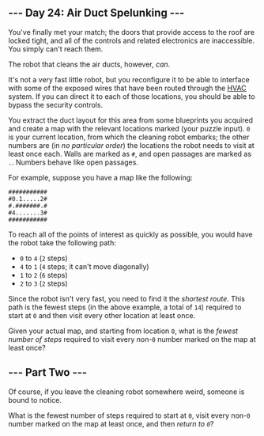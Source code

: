 ## --- Day 24: Air Duct Spelunking ---

You've finally met your match; the doors that provide access to the roof are locked tight, and all of the controls and related electronics are inaccessible. You simply can't reach them.

The robot that cleans the air ducts, however, _can_.

It's not a very fast <span title="The Brave Little Air Duct Cleaning Robot That Could">little robot</span>, but you reconfigure it to be able to interface with some of the exposed wires that have been routed through the [HVAC](https://en.wikipedia.org/wiki/HVAC) system. If you can direct it to each of those locations, you should be able to bypass the security controls.

You extract the duct layout for this area from some blueprints you acquired and create a map with the relevant locations marked (your puzzle input). `` 0 `` is your current location, from which the cleaning robot embarks; the other numbers are (in _no particular order_) the locations the robot needs to visit at least once each. Walls are marked as `` # ``, and open passages are marked as `` . ``. Numbers behave like open passages.

For example, suppose you have a map like the following:

    ###########
    #0.1.....2#
    #.#######.#
    #4.......3#
    ###########

To reach all of the points of interest as quickly as possible, you would have the robot take the following path:

*   `` 0 `` to `` 4 `` (`` 2 `` steps)
*   `` 4 `` to `` 1 `` (`` 4 `` steps; it can't move diagonally)
*   `` 1 `` to `` 2 `` (`` 6 `` steps)
*   `` 2 `` to `` 3 `` (`` 2 `` steps)

Since the robot isn't very fast, you need to find it the _shortest route_. This path is the fewest steps (in the above example, a total of `` 14 ``) required to start at `` 0 `` and then visit every other location at least once.

Given your actual map, and starting from location `` 0 ``, what is the _fewest number of steps_ required to visit every non-`` 0 `` number marked on the map at least once?

## --- Part Two ---

Of course, if you leave the cleaning robot somewhere weird, someone is bound to notice.

What is the fewest number of steps required to start at `` 0 ``, visit every non-`` 0 `` number marked on the map at least once, and then _return to `` 0 ``_?